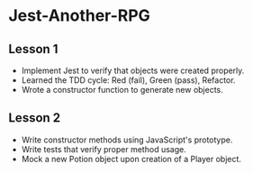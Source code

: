 # Jest-Another-RPG

## Lesson 1
* Implement Jest to verify that objects were created properly.
* Learned the TDD cycle: Red (fail), Green (pass), Refactor.
* Wrote a constructor function to generate new objects.

## Lesson 2
* Write constructor methods using JavaScript's prototype.
* Write tests that verify proper method usage.
* Mock a new Potion object upon creation of a Player object.